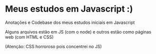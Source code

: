 # Meus estudos em Javascript :)
 Anotações e Codebase dos meus estudos iniciais em Javascript
 
 Alguns arquivos estão em JS (com o node) e outros estão como páginas web (com HTML e CSS)

   (Atenção: CSS horroroso pois concentrei no JS)

